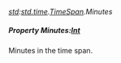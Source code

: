 _[std](../../modules/std/std-module.md):[std.time](../../modules/std/std-time.md).[TimeSpan](../../modules/std/std-time-timespan.md).Minutes_
##### Property Minutes:[Int](../../modules/wonkey/wonkey-types-int.md)
Minutes in the time span.
